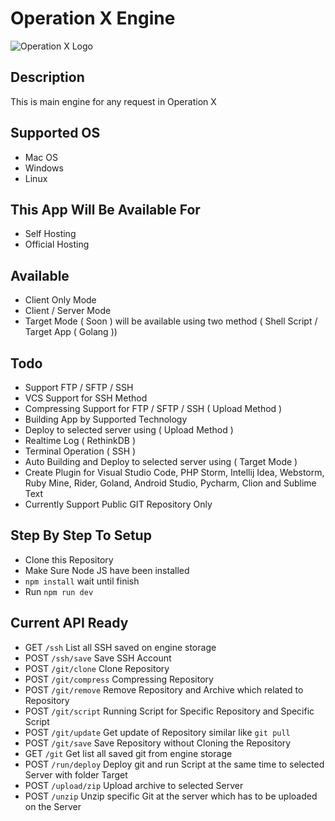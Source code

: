# Operation X Engine

![Operation X Logo](https://i.ibb.co/RgkTNFj/Operation-X-Logo.png)

## Description

This is main engine for any request in Operation X

## Supported OS
- Mac OS
- Windows
- Linux

## This App Will Be Available For
- Self Hosting
- Official Hosting

## Available
- Client Only Mode
- Client / Server Mode
- Target Mode ( Soon ) will be available using two method ( Shell Script / Target App ( Golang ))

## Todo
- Support FTP / SFTP / SSH
- VCS Support for SSH Method
- Compressing Support for FTP / SFTP / SSH ( Upload Method )
- Building App by Supported Technology
- Deploy to selected server using ( Upload Method )
- Realtime Log ( RethinkDB )
- Terminal Operation ( SSH )
- Auto Building and Deploy to selected server using ( Target Mode )
- Create Plugin for Visual Studio Code, PHP Storm, Intellij Idea, Webstorm, Ruby Mine, Rider, Goland, Android Studio, Pycharm, Clion and Sublime Text
- Currently Support Public GIT Repository Only

## Step By Step To Setup
- Clone this Repository
- Make Sure Node JS have been installed
- `npm install` wait until finish
- Run `npm run dev`

## Current API Ready
- GET `/ssh` List all SSH saved on engine storage
- POST `/ssh/save` Save SSH Account
- POST `/git/clone` Clone Repository
- POST `/git/compress` Compressing Repository
- POST `/git/remove` Remove Repository and Archive which related to Repository
- POST `/git/script` Running Script for Specific Repository and Specific Script
- POST `/git/update` Get update of Repository similar like `git pull`
- POST `/git/save` Save Repository without Cloning the Repository
- GET `/git` Get list all saved git from engine storage
- POST `/run/deploy` Deploy git and run Script at the same time to selected Server with folder Target
- POST `/upload/zip` Upload archive to selected Server
- POST `/unzip` Unzip specific Git at the server which has to be uploaded on the Server
